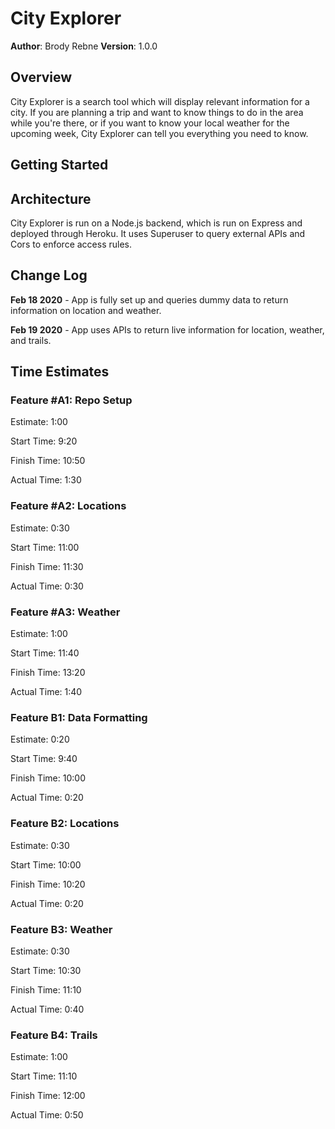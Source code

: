 # City Explorer

**Author**: Brody Rebne
**Version**: 1.0.0

## Overview

City Explorer is a search tool which will display relevant information for a city. If you are planning a trip and want to know things to do in the area while you're there, or if you want to know your local weather for the upcoming week, City Explorer can tell you everything you need to know.

## Getting Started
<!-- What are the steps that a user must take in order to build this app on their own machine and get it running? -->

## Architecture

City Explorer is run on a Node.js backend, which is run on Express and deployed through Heroku. It uses Superuser to query external APIs and Cors to enforce access rules.

## Change Log

**Feb 18 2020** - App is fully set up and queries dummy data to return information on location and weather.

**Feb 19 2020** - App uses APIs to return live information for location, weather, and trails.

## Time Estimates

### Feature #A1: Repo Setup

Estimate: 1:00

Start Time: 9:20

Finish Time: 10:50

Actual Time: 1:30

### Feature #A2: Locations

Estimate: 0:30

Start Time: 11:00

Finish Time: 11:30

Actual Time: 0:30

### Feature #A3: Weather

Estimate: 1:00

Start Time: 11:40

Finish Time: 13:20

Actual Time: 1:40

### Feature B1: Data Formatting

Estimate: 0:20

Start Time: 9:40

Finish Time: 10:00

Actual Time: 0:20

### Feature B2: Locations

Estimate: 0:30

Start Time: 10:00

Finish Time: 10:20

Actual Time: 0:20

### Feature B3: Weather

Estimate: 0:30

Start Time: 10:30

Finish Time: 11:10

Actual Time: 0:40

### Feature B4: Trails

Estimate: 1:00

Start Time: 11:10

Finish Time: 12:00

Actual Time: 0:50
